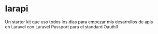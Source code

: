 # larapi
Un starter kit que uso todos los dias para empezar mis desarrollos de apis en Laravel con Laravel Passport para el standard Oauth0
